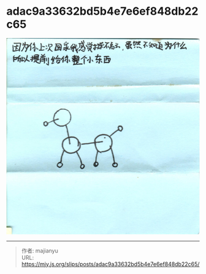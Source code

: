 # adac9a33632bd5b4e7e6ef848db22c65

![adac9a33632bd5b4e7e6ef848db22c65.png](../../images/adac9a33632bd5b4e7e6ef848db22c65.png)

---

> 作者: majianyu  
> URL: https://mjy.js.org/slips/posts/adac9a33632bd5b4e7e6ef848db22c65/  

